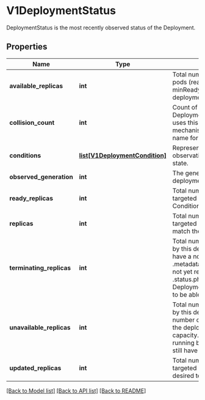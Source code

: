 # V1DeploymentStatus

DeploymentStatus is the most recently observed status of the Deployment.

## Properties
Name | Type | Description | Notes
------------ | ------------- | ------------- | -------------
**available_replicas** | **int** | Total number of available non-terminating pods (ready for at least minReadySeconds) targeted by this deployment. | [optional] 
**collision_count** | **int** | Count of hash collisions for the Deployment. The Deployment controller uses this field as a collision avoidance mechanism when it needs to create the name for the newest ReplicaSet. | [optional] 
**conditions** | [**list[V1DeploymentCondition]**](V1DeploymentCondition.md) | Represents the latest available observations of a deployment&#39;s current state. | [optional] 
**observed_generation** | **int** | The generation observed by the deployment controller. | [optional] 
**ready_replicas** | **int** | Total number of non-terminating pods targeted by this Deployment with a Ready Condition. | [optional] 
**replicas** | **int** | Total number of non-terminating pods targeted by this deployment (their labels match the selector). | [optional] 
**terminating_replicas** | **int** | Total number of terminating pods targeted by this deployment. Terminating pods have a non-null .metadata.deletionTimestamp and have not yet reached the Failed or Succeeded .status.phase.  This is an alpha field. Enable DeploymentReplicaSetTerminatingReplicas to be able to use this field. | [optional] 
**unavailable_replicas** | **int** | Total number of unavailable pods targeted by this deployment. This is the total number of pods that are still required for the deployment to have 100% available capacity. They may either be pods that are running but not yet available or pods that still have not been created. | [optional] 
**updated_replicas** | **int** | Total number of non-terminating pods targeted by this deployment that have the desired template spec. | [optional] 

[[Back to Model list]](../README.md#documentation-for-models) [[Back to API list]](../README.md#documentation-for-api-endpoints) [[Back to README]](../README.md)


